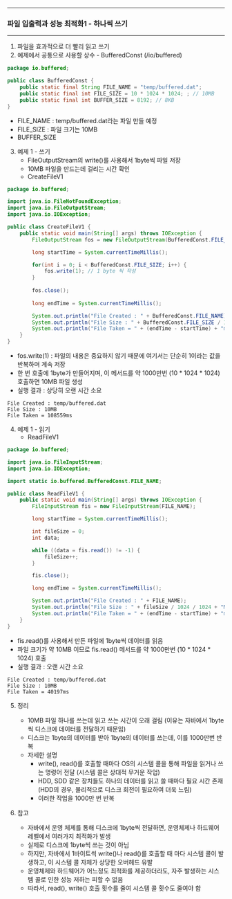 -----
### 파일 입출력과 성능 최적화1 - 하나씩 쓰기
-----
1. 파일을 효과적으로 더 빨리 읽고 쓰기
2. 예제에서 공통으로 사용할 상수 - BufferedConst (/io/buffered)
```java
package io.buffered;

public class BufferedConst {
    public static final String FILE_NAME = "temp/buffered.dat";
    public static final int FILE_SIZE = 10 * 1024 * 1024; ; // 10MB
    public static final int BUFFER_SIZE = 8192; // 8KB
}
```
  - FILE_NAME : temp/buffered.dat라는 파일 만들 예정
  - FILE_SIZE : 파일 크기는 10MB
  - BUFFER_SIZE

3. 예제 1 - 쓰기
   - FileOutputStream의 write()를 사용해서 1byte씩 파일 저장
   - 10MB 파일을 만드는데 걸리는 시간 확인
   - CreateFileV1
```java
package io.buffered;

import java.io.FileNotFoundException;
import java.io.FileOutputStream;
import java.io.IOException;

public class CreateFileV1 {
    public static void main(String[] args) throws IOException {
        FileOutputStream fos = new FileOutputStream(BufferedConst.FILE_NAME);

        long startTime = System.currentTimeMillis();

        for(int i = 0; i < BufferedConst.FILE_SIZE; i++) {
            fos.write(1); // 1 byte 씩 작성
        }
        
        fos.close();
        
        long endTime = System.currentTimeMillis();

        System.out.println("File Created : " + BufferedConst.FILE_NAME);
        System.out.println("File Size : " + BufferedConst.FILE_SIZE / 1024 / 1024 + "MB");
        System.out.println("File Taken = " + (endTime - startTime) + "ms");
    }
}
```
   - fos.write(1) : 파일의 내용은 중요하지 않기 때문에 여기서는 단순히 1이라는 값을 반복하며 계속 저장
   - 한 번 호출에 1byte가 만들어지며, 이 메서드를 약 1000만번 (10 * 1024 * 1024) 호출하면 10MB 파일 생성
   - 실행 결과 : 상당히 오랜 시간 소요
```
File Created : temp/buffered.dat
File Size : 10MB
File Taken = 108559ms
```

4. 예제 1 - 읽기
   - ReadFileV1
```java
package io.buffered;

import java.io.FileInputStream;
import java.io.IOException;

import static io.buffered.BufferedConst.FILE_NAME;

public class ReadFileV1 {
    public static void main(String[] args) throws IOException {
        FileInputStream fis = new FileInputStream(FILE_NAME);

        long startTime = System.currentTimeMillis();

        int fileSize = 0;
        int data;

        while ((data = fis.read()) != -1) {
            fileSize++;
        }

        fis.close();

        long endTime = System.currentTimeMillis();

        System.out.println("File Created : " + FILE_NAME);
        System.out.println("File Size : " + fileSize / 1024 / 1024 + "MB");
        System.out.println("File Taken = " + (endTime - startTime) + "ms");
    }
}
```
   - fis.read()를 사용해서 만든 파일에 1byte씩 데이터를 읽음
   - 파일 크기가 약 10MB 이므로 fis.read() 메서드를 약 1000만번 (10 * 1024 * 1024) 호출
   - 실행 결과 : 오랜 시간 소요
```
File Created : temp/buffered.dat
File Size : 10MB
File Taken = 40197ms
```

5. 정리
   - 10MB 파일 하나를 쓰는데 읽고 쓰는 시간이 오래 걸림 (이유는 자바에서 1byte씩 디스크에 데이터를 전달하기 때문임)
   - 디스크는 1byte의 데이터를 받아 1byte의 데이터를 쓰는데, 이를 1000만번 반복
   - 자세한 설명
     + write(), read()를 호출할 때마다 OS의 시스템 콜을 통해 파일을 읽거나 쓰는 명령어 전달 (시스템 콜은 상대적 무거운 작업)
     + HDD, SDD 같은 장치들도 하나의 데이터를 읽고 쓸 때마다 필요 시간 존재 (HDD의 경우, 물리적으로 디스크 회전이 필요하여 더욱 느림)
     + 이러한 작업을 1000만 번 반복

6. 참고
   - 자바에서 운영 체제를 통해 디스크에 1byte씩 전달하면, 운영체제나 하드웨어 레벨에서 여러가지 최적화가 발생
   - 실제로 디스크에 1byte씩 쓰는 것이 아님
   - 하지만, 자바에서 1바이트씩 write()나 read()를 호출할 때 마다 시스템 콜이 발생하고, 이 시스템 콜 자체가 상당한 오버헤드 유발
   - 운영체제와 하드웨어가 어느정도 최적화를 제공하더라도, 자주 발생하는 시스템 콜로 인한 성능 저하는 피할 수 없음
   - 따라서, read(), write() 호출 횟수를 줄여 시스템 콜 횟수도 줄여야 함
